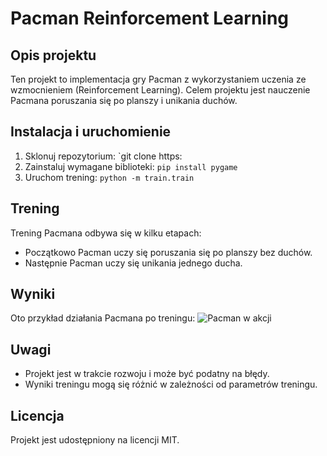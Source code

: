 # Pacman Reinforcement Learning
## Opis projektu
Ten projekt to implementacja gry Pacman z wykorzystaniem uczenia ze wzmocnieniem (Reinforcement Learning). Celem projektu jest nauczenie Pacmana poruszania się po planszy i unikania duchów.
## Instalacja i uruchomienie
1. Sklonuj repozytorium: `git clone https:                                                                       
2. Zainstaluj wymagane biblioteki: `pip install pygame`
3. Uruchom trening: `python -m train.train`
## Trening
Trening Pacmana odbywa się w kilku etapach:
* Początkowo Pacman uczy się poruszania się po planszy bez duchów.
* Następnie Pacman uczy się unikania jednego ducha.
## Wyniki
Oto przykład działania Pacmana po treningu:
![Pacman w akcji](![pacman](https://github.com/user-attachments/assets/7270fe3d-bfbc-4dc5-92df-fe59b7a0dfcd)
 )
## Uwagi
* Projekt jest w trakcie rozwoju i może być podatny na błędy.
* Wyniki treningu mogą się różnić w zależności od parametrów treningu.
## Licencja
Projekt jest udostępniony na licencji MIT.
